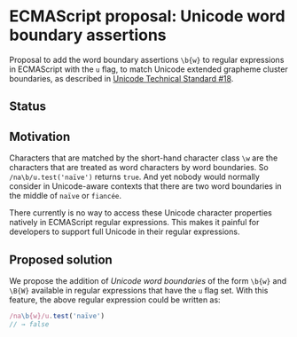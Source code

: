 # ECMAScript proposal: Unicode word boundary assertions

Proposal to add the word boundary assertions `\b{w}` to regular expressions in ECMAScript with the `u` flag, to match Unicode extended grapheme cluster boundaries, as described in [Unicode Technical Standard #18](http://unicode.org/reports/tr18/#Tailored_Graphemes_Clusters).

## Status



## Motivation

Characters that are matched by the short-hand character class `\w` are the characters that are treated as word characters by word boundaries. So `/na\b/u.test('naïve')` returns `true`. And yet nobody would normally consider in Unicode-aware contexts that there are two word boundaries in the middle of `naïve` or `fiancée`.

There currently is no way to access these Unicode character properties natively in ECMAScript regular expressions. This makes it painful for developers to support full Unicode in their regular expressions.

## Proposed solution

We propose the addition of _Unicode word boundaries_ of the form `\b{w}` and `\B{W}` available in regular expressions that have the `u` flag set. With this feature, the above regular expression could be written as:

```js
/na\b{w}/u.test('naïve')
// → false
```
